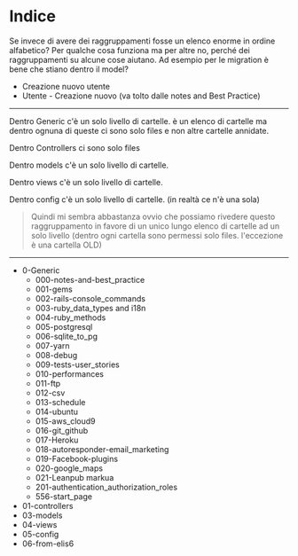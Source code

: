 # <a name="top"></a> Indice

Se invece di avere dei raggruppamenti fosse un elenco enorme in ordine alfabetico?
Per qualche cosa funziona ma per altre no, perché dei raggruppamenti su alcune cose aiutano.
Ad esempio per le migration è bene che stiano dentro il model?

- Creazione nuovo utente
- Utente - Creazione nuovo (va tolto dalle notes and Best Practice)

---

Dentro Generic c'è un solo livello di cartelle. è un elenco di cartelle ma dentro ognuna di queste ci sono solo files e non altre cartelle annidate.

Dentro Controllers ci sono solo files

Dentro models c'è un solo livello di cartelle.

Dentro views c'è un solo livello di cartelle.

Dentro config c'è un solo livello di cartelle. (in realtà ce n'è una sola)

> Quindi mi sembra abbastanza ovvio che possiamo rivedere questo raggruppamento in favore di un unico lungo elenco di cartelle ad un solo livello (dentro ogni cartella sono permessi solo files. l'eccezione è una cartella OLD)

---

- 0-Generic
  - 000-notes-and-best_practice
  - 001-gems
  - 002-rails-console_commands
  - 003-ruby_data_types and i18n
  - 004-ruby_methods
  - 005-postgresql
  - 006-sqlite_to_pg
  - 007-yarn
  - 008-debug
  - 009-tests-user_stories
  - 010-performances
  - 011-ftp
  - 012-csv
  - 013-schedule
  - 014-ubuntu
  - 015-aws_cloud9
  - 016-git_github
  - 017-Heroku
  - 018-autoresponder-email_marketing
  - 019-Facebook-plugins
  - 020-google_maps
  - 021-Leanpub markua
  - 201-authentication_authorization_roles
  - 556-start_page
- 01-controllers
- 03-models
- 04-views
- 05-config
- 06-from-elis6